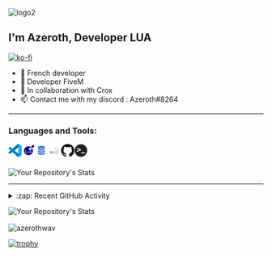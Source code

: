
![logo2](https://user-images.githubusercontent.com/76072277/132126828-66cd4fde-2a6e-4189-819a-336b349c57e1.png)


## I'm Azeroth, Developer LUA
[![ko-fi](https://ko-fi.com/img/githubbutton_sm.svg)](https://ko-fi.com/Z8Z7DMZ7S)
- 🌊 French developer 
- 👀 Developer  FiveM
- 🧾 In collaboration with Crox
- 📫 Contact me with my discord : Azeroth#8264
 ---

### Languages and Tools:

[<img align="left" alt="Visual Studio Code" width="26px" src="https://raw.githubusercontent.com/github/explore/80688e429a7d4ef2fca1e82350fe8e3517d3494d/topics/visual-studio-code/visual-studio-code.png" />][webdevplaylist]
[<img align="left" alt="LUA" width="26px" src="https://raw.githubusercontent.com/github/explore/80688e429a7d4ef2fca1e82350fe8e3517d3494d/topics/lua/lua.png" />][webdevplaylist]
[<img align="left" alt="SQL" width="26px" src="https://raw.githubusercontent.com/github/explore/80688e429a7d4ef2fca1e82350fe8e3517d3494d/topics/sql/sql.png" />][webdevplaylist]
[<img align="left" alt="MySQL" width="26px" src="https://raw.githubusercontent.com/github/explore/80688e429a7d4ef2fca1e82350fe8e3517d3494d/topics/mysql/mysql.png" />][webdevplaylist]
[<img align="left" alt="GitHub" width="26px" src="https://raw.githubusercontent.com/github/explore/78df643247d429f6cc873026c0622819ad797942/topics/github/github.png" />][webdevplaylist]
[<img align="left" alt="Terminal" width="26px" src="https://raw.githubusercontent.com/github/explore/80688e429a7d4ef2fca1e82350fe8e3517d3494d/topics/terminal/terminal.png" />][webdevplaylist]

<br />
<br />

![Your Repository's Stats](https://github-readme-stats.vercel.app/api/top-langs/?username=Azerothwav&theme=blue-white)

---

<details>
  <summary>:zap: Recent GitHub Activity</summary>
  
<!--START_SECTION:activity-->
1. 🚛 Creates a new script [Azerothwav/Az_trailer](https://github.com/Azerothwav/az_trailer)
2. 🚗 Creates a new script [Azerothwav/Az_wheeldamage](https://github.com/Azerothwav/az_wheeldamage)
3. 🎉 Creates a new script [Azerothwav/Az_nomorealtf4](https://github.com/Azerothwav/az_nomorealtf4)
<!--END_SECTION:activity-->

</details>

[webdevplaylist]: https://www.youtube.com/watch?v=ee21xAWnBMg
[cssplaylist]: https://www.youtube.com/watch?v=ee21xAWnBMg

 ![Your Repository's Stats](https://github-readme-stats.vercel.app/api?username=Azerothwav&show_icons=true)  
 <p><img align="center" src="https://github-readme-streak-stats.herokuapp.com/?user=azerothwav&" alt="azerothwav" /></p>

[![trophy](https://github-profile-trophy.vercel.app/?username=Azerothwav&theme=onedark)](https://github.com/ryo-ma/github-profile-trophy)
